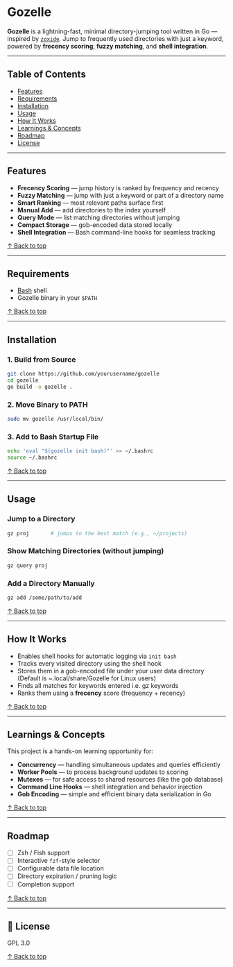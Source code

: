 # Gozelle

**Gozelle** is a lightning-fast, minimal directory-jumping tool written in Go — inspired by [`zoxide`](https://github.com/ajeetdsouza/zoxide). Jump to frequently used directories with just a keyword, powered by **frecency scoring**, **fuzzy matching**, and **shell integration**.

---

## Table of Contents

- [Features](#-features)
- [Requirements](#️-requirements)
- [Installation](#-installation)
- [Usage](#-usage)
- [How It Works](#-how-it-works)
- [Learnings & Concepts](#-learnings--concepts)
- [Roadmap](#-roadmap)
- [License](#-license)

---

## Features

- **Frecency Scoring** — jump history is ranked by frequency and recency  
- **Fuzzy Matching** — jump with just a keyword or part of a directory name  
- **Smart Ranking** — most relevant paths surface first  
- **Manual Add** — add directories to the index yourself  
- **Query Mode** — list matching directories without jumping  
- **Compact Storage** — gob-encoded data stored locally  
- **Shell Integration** — Bash command-line hooks for seamless tracking

[↑ Back to top](#-gozelle)

---

## Requirements

- [Bash](https://www.gnu.org/software/bash/) shell  
- Gozelle binary in your `$PATH`  

[↑ Back to top](#-gozelle)

---

## Installation

### 1. Build from Source

```bash
git clone https://github.com/yourusername/gozelle
cd gozelle
go build -o gozelle .
```

### 2. Move Binary to PATH

```bash
sudo mv gozelle /usr/local/bin/
```

### 3. Add to Bash Startup File

```bash
echo 'eval "$(gozelle init bash)"' >> ~/.bashrc
source ~/.bashrc
```

[↑ Back to top](#-gozelle)

---

## Usage

### Jump to a Directory

```bash
gz proj       # jumps to the best match (e.g., ~/projects)
```

### Show Matching Directories (without jumping)

```bash
gz query proj
```

### Add a Directory Manually

```bash
gz add /some/path/to/add
```

[↑ Back to top](#-gozelle)

---

## How It Works

- Enables shell hooks for automatic logging via `init bash`
- Tracks every visited directory using the shell hook
- Stores them in a gob-encoded file under your user data directory (Default is ~.local/share/Gozelle for Linux users)
- Finds all matches for keywords entered i.e. gz keywords
- Ranks them using a **frecency** score (frequency + recency)

[↑ Back to top](#-gozelle)

---

## Learnings & Concepts

This project is a hands-on learning opportunity for:

- **Concurrency** — handling simultaneous updates and queries efficiently  
- **Worker Pools** — to process background updates to scoring  
- **Mutexes** — for safe access to shared resources (like the gob database)  
- **Command Line Hooks** — shell integration and behavior injection
- **Gob Encoding** — simple and efficient binary data serialization in Go  

[↑ Back to top](#-gozelle)

---

## Roadmap

- [ ] Zsh / Fish support  
- [ ] Interactive `fzf`-style selector  
- [ ] Configurable data file location  
- [ ] Directory expiration / pruning logic  
- [ ] Completion support

[↑ Back to top](#-gozelle)

---

## 📄 License

GPL 3.0

[↑ Back to top](#-gozelle)
